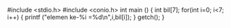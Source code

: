 #include <stdio.h>
#include <conio.h>
int main ()
{
    int bil[7];
    for(int i=0; i<7; i++)
    {
        printf ("elemen ke-%i =%d\n",i,bil[i]);
    }
    getch();
}
